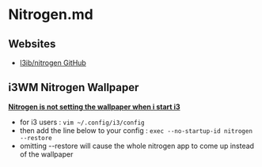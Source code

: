 # Nitrogen.md

## Websites

* [l3ib/nitrogen GitHub](https://github.com/l3ib/nitrogen)

## i3WM Nitrogen Wallpaper

**[Nitrogen is not setting the wallpaper when i start i3](https://askubuntu.com/questions/407514/nitrogen-is-not-setting-the-wallpaper-when-i-start-i3)**

* for i3 users : `vim ~/.config/i3/config`
* then add the line below to your config : `exec --no-startup-id nitrogen --restore`
* omitting --restore will cause the whole nitrogen app to come up instead of the wallpaper
